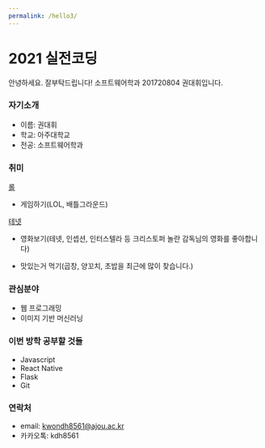 ```yaml
---
permalink: /hello3/
---
```


# 2021 실전코딩
안녕하세요. 잘부탁드립니다! 소프트웨어학과 201720804 권대휘입니다.
### 자기소개
* 이름: 권대휘
* 학교: 아주대학교
* 전공: 소프트웨어학과

### 취미 

[롤](https://menu.mt.co.kr/moneyweek/thumb/2021/01/08/06/2021010807598021218_1.jpg)
* 게임하기(LOL, 배틀그라운드)

[테넷](https://image.aladin.co.kr/product/22948/32/cover500/0571362737_2.jpg)
* 영화보기(테넷, 인셉션, 인터스텔라 등 크리스토퍼 놀란 감독님의 영화를 좋아합니다)

* 맛있는거 먹기(곱창, 양꼬치, 초밥을 최근에 많이 찾습니다.)

### 관심분야
* 웹 프로그래밍
* 이미지 기반 머신러닝

### 이번 방학 공부할 것들
* Javascript
* React Native
* Flask
* Git

### 연락처
* email: kwondh8561@ajou.ac.kr
* 카카오톡: kdh8561
